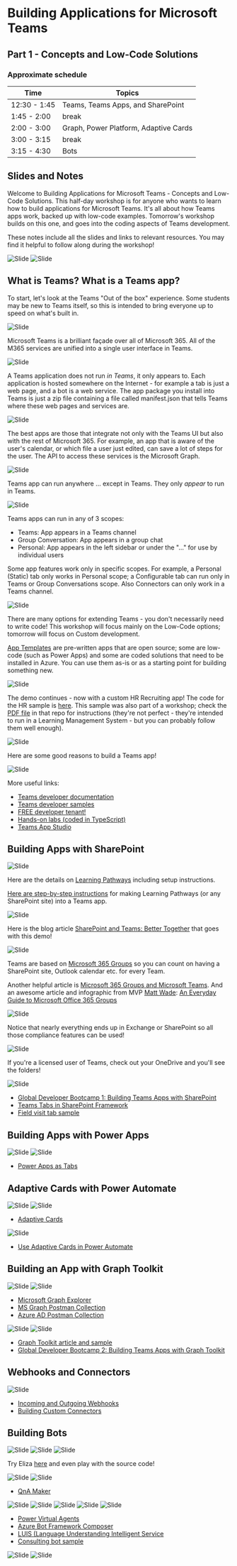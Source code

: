 # Building Applications for Microsoft Teams

## Part 1 - Concepts and Low-Code Solutions

### Approximate schedule

| Time | Topics |
|-----|-----|
| 12:30 - 1:45 | Teams, Teams Apps, and SharePoint |
| 1:45 - 2:00 | break |
| 2:00 - 3:00 | Graph, Power Platform, Adaptive Cards |
| 3:00 - 3:15 | break |
| 3:15 - 4:30 | Bots |

## Slides and Notes

Welcome to Building Applications for Microsoft Teams - Concepts and Low-Code Solutions. This half-day workshop is for anyone who wants to learn how to build applications for Microsoft Teams. It's all about how Teams apps work, backed up with low-code examples. Tomorrow's workshop builds on this one, and goes into the coding aspects of Teams development.

These notes include all the slides and links to relevant resources. You may find it helpful to follow along during the workshop!

![Slide](./Slides/Part1/Slide1-SPFest.PNG)
![Slide](./Slides/Part1/Slide2.PNG)

## What is Teams? What is a Teams app?

To start, let's look at the Teams "Out of the box" experience. Some students may be new to Teams itself, so this is intended to bring everyone up to speed on what's built in.

![Slide](./Slides/Part1/Slide3.PNG)

Microsoft Teams is a brilliant façade over all of Microsoft 365. All of the M365 services are unified into a single user interface in Teams.

![Slide](./Slides/Part1/Slide5.PNG)

A Teams application does not run _in_ _Teams_, it only appears to. Each application is hosted somewhere on the Internet - for example a tab is just a web page, and a bot is a web service. The app package you install into Teams is just a zip file containing a file called manifest.json that tells Teams where these web pages and services are.

![Slide](./Slides/Part1/Slide6.PNG)

The best apps are those that integrate not only with the Teams UI but also with the rest of Microsoft 365. For example, an app that is aware of the user's calendar, or which file a user just edited, can save a lot of steps for the user. The API to access these services is the Microsoft Graph.

![Slide](./Slides/Part1/Slide7.PNG)

Teams app can run anywhere ... except in Teams. They only _appear_ to run in Teams.

![Slide](./Slides/Part1/Slide8.PNG)

Teams apps can run in any of 3 scopes:
 * Teams: App appears in a Teams channel
 * Group Conversation: App appears in a group chat
 * Personal: App appears in the left sidebar or under the "..." for use by individual users

 Some app features work only in specific scopes. For example, a Personal (Static) tab only works in Personal scope; a Configurable tab can run only in Teams or Group Conversations scope. Also Connectors can only work in a Teams channel.

![Slide](./Slides/Part1/Slide9.PNG)

There are many options for extending Teams - you don't necessarily need to write code! This workshop will focus mainly on the Low-Code options; tomorrow will focus on Custom development.

[App Templates](http://aka.ms/TeamsAppTemplates) are pre-written apps that are open source; some are low-code (such as Power Apps) and some are coded solutions that need to be installed in Azure. You can use them as-is or as a starting point for building something new.

![Slide](./Slides/Part1/Slide10.PNG)

The demo continues - now with a custom HR Recruiting app!
The code for the HR sample is [here](https://aka.ms/TeamsHrDevSample). This sample was also part of a workshop; check the [PDF file](https://github.com/OfficeDev/msteams-sample-contoso-hr-talent-app/blob/master/Microsoft%20Teams%20Development%20Bootcamp%20Labs-10-28-2019.pdf) in that repo for instructions (they're not perfect - they're intended to run in a Learning Management System - but you can probably follow them well enough).

![Slide](./Slides/Part1/Slide15.PNG)

Here are some good reasons to build a Teams app!

![Slide](./Slides/Part1/Slide17.PNG)

More useful links:

* [Teams developer documentation](https://aka.ms/TeamsDevDocumentation)
* [Teams developer samples](http://aka.ms/TeamsSampleBrowser)
* [FREE developer tenant!](https://techcommunity.microsoft.com/t5/microsoft-365-pnp-blog/what-is-a-dev-tenant-and-why-would-you-want-one/ba-p/2036610)
* [Hands-on labs (coded in TypeScript)](https://aka.ms/LearnTeamsDev)
* [Teams App Studio](https://aka.ms/InstallTeamsAppStudio)

## Building Apps with SharePoint

![Slide](./Slides/Part1/Slide18.PNG)

Here are the details on [Learning Pathways](https://docs.microsoft.com/en-us/office365/customlearning/) including setup instructions.

[Here are step-by-step instructions](http://aka.ms/SPPagesAsTeamsApps) for making Learning Pathways (or any SharePoint site) into a Teams app.

![Slide](./Slides/Part1/Slide19.PNG)

Here is the blog article [SharePoint and Teams: Better Together](https://techcommunity.microsoft.com/t5/microsoft-sharepoint-blog/sharepoint-and-teams-better-together/ba-p/189593) that goes with this demo!

![Slide](./Slides/Part1/Slide20.PNG)

Teams are based on [Microsoft 365 Groups](https://support.microsoft.com/en-us/office/learn-about-microsoft-365-groups-b565caa1-5c40-40ef-9915-60fdb2d97fa2) so you can count on having a SharePoint site, Outlook calendar etc. for every Team.

Another helpful article is [Microsoft 365 Groups and Microsoft Teams](https://docs.microsoft.com/en-us/microsoftteams/office-365-groups). And an awesome article and infographic from MVP [Matt Wade](https://www.jumpto365.com/author/matt-wade): [An Everyday Guide to Microsoft Office 365 Groups](https://www.jumpto365.com/blog/everyday-guide-to-office-365-groups)

![Slide](./Slides/Part1/Slide21.PNG)

Notice that nearly everything ends up in Exchange or SharePoint so all those compliance features can be used!

![Slide](./Slides/Part1/Slide22.PNG)

If you're a licensed user of Teams, check out your OneDrive and you'll see the folders!

![Slide](./Slides/Part1/Slide23.PNG)
* [Global Developer Bootcamp 1: Building Teams Apps with SharePoint](https://aka.ms/Bootcamp1Lab)
* [Teams Tabs in SharePoint Framework](http://bit.ly/TeamsSPFx)
* [Field visit tab sample](https://aka.ms/360DegreeCollab)

## Building Apps with Power Apps

![Slide](./Slides/Part1/Slide24.PNG)
![Slide](./Slides/Part1/Slide25.PNG)

* [Power Apps as Tabs](https://aka.ms/PowerAppsTeams)

## Adaptive Cards with Power Automate

![Slide](./Slides/Part1/Slide27.PNG)
![Slide](./Slides/Part1/Slide29.PNG)

* [Adaptive Cards](https://adaptivecards.io/)

![Slide](./Slides/Part1/Slide30.PNG)

* [Use Adaptive Cards in Power Automate](https://docs.microsoft.com/en-us/power-automate/create-adaptive-cards)


## Building an App with Graph Toolkit

![Slide](./Slides/Part1/Slide31.PNG)
![Slide](./Slides/Part1/Slide32.PNG)

* [Microsoft Graph Explorer](https://bit.ly/GraphExplorer)
* [MS Graph Postman Collection](https://bit.ly/GraphPostman)
* [Azure AD Postman Collection](https://bit.ly/AadPostman)

![Slide](./Slides/Part1/Slide33.PNG)
![Slide](./Slides/Part1/Slide34.PNG)

* [Graph Toolkit article and sample](https://aka.ms/CallGraphTeamsTab-GraphToolkit)
* [Global Developer Bootcamp 2: Building Teams Apps with Graph Toolkit](https://github.com/OfficeDev/M365Bootcamp-TeamsOneProductivityHub)

## Webhooks and Connectors

![Slide](./Slides/Part1/Slide35.PNG)

* [Incoming and Outgoing Webhooks](https://aka.ms/TeamsWebhooks)
* [Building Custom Connectors](https://docs.microsoft.com/en-us/MicrosoftTeams/office-365-custom-connectors)

## Building Bots

![Slide](./Slides/Part1/Slide38.PNG)
![Slide](./Slides/Part1/Slide39.PNG)
![Slide](./Slides/Part1/Slide40.PNG)

Try Eliza [here](http://plnkr.co/edit/MGIjQ3mEEpiOOXivA0zz?preview) and even play with the source code!

![Slide](./Slides/Part1/Slide41.PNG)
![Slide](./Slides/Part1/Slide42.PNG)

* [QnA Maker](https://www.qnamaker.ai/)

![Slide](./Slides/Part1/Slide44.PNG)
![Slide](./Slides/Part1/Slide45.PNG)
![Slide](./Slides/Part1/Slide46.PNG)
![Slide](./Slides/Part1/Slide47.PNG)
![Slide](./Slides/Part1/Slide48.PNG)

* [Power Virtual Agents](https://aka.ms/PowerVirtualAgent)
* [Azure Bot Framework Composer](https://aka.ms/CallGraphFromBot)
* [LUIS (Language Understanding Intelligent Service](https://www.luis.ai/)
* [Consulting bot sample](https://aka.ms/ConsultingBotSample)

![Slide](./Slides/Part1/Slide49.PNG)
![Slide](./Slides/Part1/Slide50.PNG)



